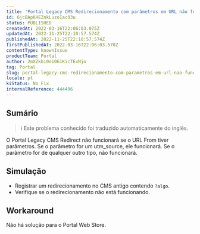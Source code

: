 ```yaml
---
title: 'Portal Legacy CMS Redirecionamento com parâmetros em URL não funciona'
id: 6jcBApKHEZnkLuzoIac03u
status: PUBLISHED
createdAt: 2022-03-16T22:06:03.075Z
updatedAt: 2022-11-25T22:10:57.574Z
publishedAt: 2022-11-25T22:10:57.574Z
firstPublishedAt: 2022-03-16T22:06:03.570Z
contentType: knownIssue
productTeam: Portal
author: 2mXZkbi0oi061KicTExNjo
tag: Portal
slug: portal-legacy-cms-redirecionamento-com-parametros-em-url-nao-funciona
locale: pt
kiStatus: No Fix
internalReference: 444496
---
```


## Sumário

>ℹ️ Este problema conhecido foi traduzido automaticamente do inglês.


O Portal Legacy CMS Redirect não funcionará se o URL From tiver parâmetros. Se o parâmetro for um utm_source, ele funcionará. Se o parâmetro for de qualquer outro tipo, não funcionará.



## Simulação


- Registrar um redirecionamento no CMS antigo contendo `?algo`.
- Verifique se o redirecionamento não está funcionando.



## Workaround


Não há solução para o Portal Web Store.

